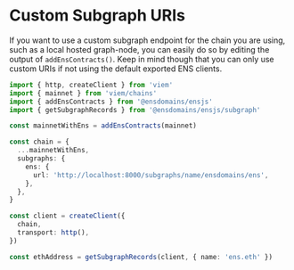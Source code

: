 # Custom Subgraph URIs

If you want to use a custom subgraph endpoint for the chain you are using, such as a local hosted graph-node, you can easily do so by editing the output of `addEnsContracts()`.
Keep in mind though that you can only use custom URIs if not using the default exported ENS clients.

```ts
import { http, createClient } from 'viem'
import { mainnet } from 'viem/chains'
import { addEnsContracts } from '@ensdomains/ensjs'
import { getSubgraphRecords } from '@ensdomains/ensjs/subgraph'

const mainnetWithEns = addEnsContracts(mainnet)

const chain = {
  ...mainnetWithEns,
  subgraphs: {
    ens: {
      url: 'http://localhost:8000/subgraphs/name/ensdomains/ens',
    },
  },
}

const client = createClient({
  chain,
  transport: http(),
})

const ethAddress = getSubgraphRecords(client, { name: 'ens.eth' })
```
